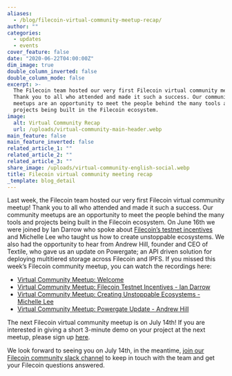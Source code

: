 ```yaml
---
aliases:
  - /blog/filecoin-virtual-community-meetup-recap/
author: ""
categories:
  - updates
  - events
cover_feature: false
date: "2020-06-22T04:00:00Z"
dim_image: true
double_column_inverted: false
double_column_mode: false
excerpt: >-
  The Filecoin team hosted our very first Filecoin virtual community meetup!
  Thank you to all who attended and made it such a success. Our community
  meetups are an opportunity to meet the people behind the many tools and
  projects being built in the Filecoin ecosystem.
image:
  alt: Virtual Community Recap
  url: /uploads/virtual-community-main-header.webp
main_feature: false
main_feature_inverted: false
related_article_1: ""
related_article_2: ""
related_article_3: ""
share_image: /uploads/virtual-community-english-social.webp
title: Filecoin virtual community meeting recap
_template: blog_detail
---
```


Last week, the Filecoin team hosted our very first Filecoin virtual community meetup! Thank you to all who attended and made it such a success. Our community meetups are an opportunity to meet the people behind the many tools and projects being built in the Filecoin ecosystem. On June 16th we were joined by Ian Darrow who spoke about [Filecoin’s testnet incentives](https://filecoin.io/blog/announcing-testnet-incentives/) and Michelle Lee who taught us how to create unstoppable ecosystems. We also had the opportunity to hear from Andrew Hill, founder and CEO of Textile, who gave us an update on Powergate; an API driven solution for deploying multitiered storage across Filecoin and IPFS. If you missed this week’s Filecoin community meetup, you can watch the recordings here:

- [Virtual Community Meetup: Welcome](https://www.youtube.com/watch?v=7R8D08s0sbo)
- [Virtual Community Meetup: Filecoin Testnet Incentives - Ian Darrow](https://www.youtube.com/watch?v=eiGUmOihCzI)
- [Virtual Community Meetup: Creating Unstoppable Ecosystems - Michelle Lee](https://www.youtube.com/watch?v=LZztEeQT4_Q)
- [Virtual Community Meetup: Powergate Update - Andrew Hill](https://www.youtube.com/watch?v=rrKAlmhWlBc)

The next Filecoin virtual community meetup is on July 14th! If you are interested in giving a short 3-minute demo on your project at the next meetup, please sign up [here](https://docs.google.com/forms/d/e/1FAIpQLSc5Ol4Q_FpdnM61gQRQ10DLLrRAy8-j6YrfWUBEbcVVkNQ4mQ/viewform).

We look forward to seeing you on July 14th, in the meantime, [join our Filecoin community slack channel](https://filecoin.io/slack) to keep in touch with the team and get your Filecoin questions answered.
